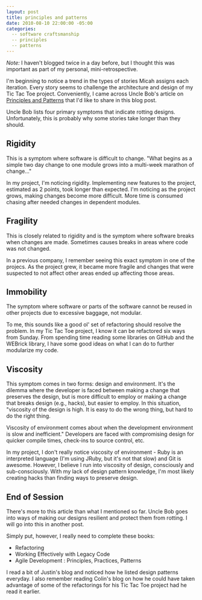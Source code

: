```yaml
---
layout: post
title: principles and patterns
date: 2010-08-10 22:00:00 -05:00
categories:
  -- software craftsmanship
  -- principles
  -- patterns
---
```


*Note:* I haven't blogged twice in a day before, but I thought this was important as part of my personal, mini-retrospective.

I'm beginning to notice a trend in the types of stories Micah assigns each iteration.  Every story seems to challenge the architecture and design of my Tic Tac Toe project.  Conveniently, I came across Uncle Bob's article on [Principles and Patterns](http://www.objectmentor.com/resources/articles/Principles_and_Patterns.pdf) that I'd like to share in this blog post.

Uncle Bob lists four primary symptoms that indicate rotting designs.  Unfortunately, this is probably why some stories take longer than they should.

## Rigidity

This is a symptom where software is difficult to change.  "What begins as a simple two day change to one module grows into a multi-week marathon of change..."

In my project, I'm noticing rigidity.  Implementing new features to the project, estimated as 2 points, took longer than expected.  I'm noticing as the project grows, making changes become more difficult.  More time is consumed chasing after needed changes in dependent modules.

## Fragility

This is closely related to rigidity and is the symptom where software breaks when changes are made.  Sometimes causes breaks in areas where code was not changed.

In a previous company, I remember seeing this exact symptom in one of the projecs.  As the project grew, it became more fragile and changes that were suspected to not affect other areas ended up affecting those areas.  

## Immobility

The symptom where software or parts of the software cannot be reused in other projects due to excessive baggage, not modular.

To me, this sounds like a good ol' set of refactoring should resolve the problem.  In my Tic Tac Toe project, I know it can be refactored six ways from Sunday.  From spending time reading some libraries on GitHub and the WEBrick library, I have some good ideas on what I can do to further modularize my code.

## Viscosity

This symptom comes in two forms: design and environment.  It's the dilemma where the developer is faced between making a change that preserves the design, but is more difficult to employ or making a change that breaks design (e.g., hacks), but easier to employ.  In this situation, "viscosity of the design is high.  It is easy to do the wrong thing, but hard to do the right thing.

Viscosity of environment comes about when the development environment is slow and inefficient."  Developers are faced with compromising design for quicker compile times, check-ins to source control, etc.

In my project, I don't really notice viscosity of environment - Ruby is an interpreted language (I'm using JRuby, but it's not that slow) and Git is awesome.  However, I believe I run into viscosity of design, consciously and sub-consciously.  With my lack of design pattern knowledge, I'm most likely creating hacks than finding ways to preserve design.

## End of Session

There's more to this article than what I mentioned so far.  Uncle Bob goes into ways of making our designs resilient and protect them from rotting.  I will go into this in another post.

Simply put, however, I really need to complete these books:

* Refactoring
* Working Effectively with Legacy Code
* Agile Development : Principles, Practices, Patterns

I read a bit of Justin's blog and noticed how he listed design patterns everyday.  I also remember reading Colin's blog on how he could have taken advantage of some of the refactorings for his Tic Tac Toe project had he read it earlier.  
